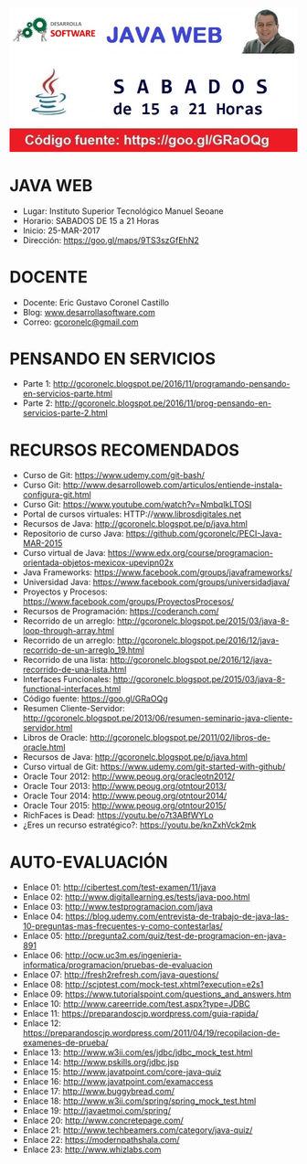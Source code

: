 ![JAVA WEB](https://raw.githubusercontent.com/gcoronelc/ISTMS_JavaWeb_2017/master/istms_java_web.jpg)

# JAVA WEB

- Lugar: Instituto Superior Tecnológico Manuel Seoane
- Horario: SABADOS DE 15 a 21 Horas
- Inicio: 25-MAR-2017
- Dirección: https://goo.gl/maps/9TS3szGfEhN2


# DOCENTE

- Docente: Eric Gustavo Coronel Castillo
- Blog: www.desarrollasoftware.com
- Correo: gcoronelc@gmail.com


# PENSANDO EN SERVICIOS

- Parte 1: http://gcoronelc.blogspot.pe/2016/11/programando-pensando-en-servicios-parte.html
- Parte 2: http://gcoronelc.blogspot.pe/2016/11/prog-pensando-en-servicios-parte-2.html


# RECURSOS RECOMENDADOS

- Curso de Git: https://www.udemy.com/git-bash/
- Curso Git: http://www.desarrolloweb.com/articulos/entiende-instala-configura-git.html
- Curso Git: https://www.youtube.com/watch?v=NmbqlkLTOSI
- Portal de cursos virtuales: HTTP://www.librosdigitales.net
- Recursos de Java: http://gcoronelc.blogspot.pe/p/java.html
- Repositorio de curso Java: https://github.com/gcoronelc/PECI-Java-MAR-2015
- Curso virtual de Java: https://www.edx.org/course/programacion-orientada-objetos-mexicox-upevipn02x
- Java Frameworks: https://www.facebook.com/groups/javaframeworks/
- Universidad Java: https://www.facebook.com/groups/universidadjava/
- Proyectos y Procesos: https://www.facebook.com/groups/ProyectosProcesos/
- Recursos de Programación: https://coderanch.com/
- Recorrido de un arreglo: http://gcoronelc.blogspot.pe/2015/03/java-8-loop-through-array.html
- Recorrido de un arreglo: http://gcoronelc.blogspot.pe/2016/12/java-recorrido-de-un-arreglo_19.html
- Recorrido de una lista: http://gcoronelc.blogspot.pe/2016/12/java-recorrido-de-una-lista.html
- Interfaces Funcionales: http://gcoronelc.blogspot.pe/2015/03/java-8-functional-interfaces.html
- Código fuente: https://goo.gl/GRaOQg
- Resumen Cliente-Servidor: http://gcoronelc.blogspot.pe/2013/06/resumen-seminario-java-cliente-servidor.html
- Libros de Oracle: http://gcoronelc.blogspot.pe/2011/02/libros-de-oracle.html
- Recursos de Java: http://gcoronelc.blogspot.pe/p/java.html
- Curso virtual de Git: https://www.udemy.com/git-started-with-github/
- Oracle Tour 2012: http://www.peoug.org/oracleotn2012/
- Oracle Tour 2013: http://www.peoug.org/otntour2013/
- Oracle Tour 2014: http://www.peoug.org/otntour2014/
- Oracle Tour 2015: http://www.peoug.org/otntour2015/
- RichFaces is Dead: https://youtu.be/o7t3ABfWYLo
- ¿Eres un recurso estratégico?: https://youtu.be/knZxhVck2mk


# AUTO-EVALUACIÓN

- Enlace 01: http://cibertest.com/test-examen/11/java
- Enlace 02: http://www.digitallearning.es/tests/java-poo.html
- Enlace 03: http://www.testprogramacion.com/java
- Enlace 04: https://blog.udemy.com/entrevista-de-trabajo-de-java-las-10-preguntas-mas-frecuentes-y-como-contestarlas/
- Enlace 05: http://pregunta2.com/quiz/test-de-programacion-en-java-891
- Enlace 06: http://ocw.uc3m.es/ingenieria-informatica/programacion/pruebas-de-evaluacion
- Enlace 07: http://fresh2refresh.com/java-questions/
- Enlace 08: http://scjptest.com/mock-test.xhtml?execution=e2s1
- Enlace 09: https://www.tutorialspoint.com/questions_and_answers.htm
- Enlace 10: http://www.careerride.com/test.aspx?type=JDBC
- Enlace 11: https://preparandoscjp.wordpress.com/guia-rapida/
- Enlace 12: https://preparandoscjp.wordpress.com/2011/04/19/recopilacion-de-examenes-de-prueba/
- Enlace 13: http://www.w3ii.com/es/jdbc/jdbc_mock_test.html
- Enlace 14: http://www.pskills.org/jdbc.jsp
- Enlace 15: http://www.javatpoint.com/core-java-quiz
- Enlace 16: http://www.javatpoint.com/examaccess
- Enlace 17: http://www.buggybread.com/
- Enlace 18: http://www.w3ii.com/spring/spring_mock_test.html
- Enlace 19: http://javaetmoi.com/spring/
- Enlace 20: http://www.concretepage.com/
- Enlace 21: http://www.techbeamers.com/category/java-quiz/
- Enlace 22: https://modernpathshala.com/
- Enlace 23: http://www.whizlabs.com
